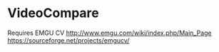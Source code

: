 # VideoCompare

Requires EMGU CV http://www.emgu.com/wiki/index.php/Main_Page https://sourceforge.net/projects/emgucv/
